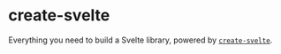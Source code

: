 # create-svelte

Everything you need to build a Svelte library, powered by [`create-svelte`](https://github.com/sveltejs/kit/tree/master/packages/create-svelte).
